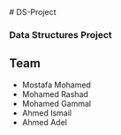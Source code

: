 <html>


<body>
# DS-Project
<h3>Data Structures Project</h3>
<h2> Team </h2>
<ul> <li>Mostafa Mohamed </li>
<li>Mohamed Rashad </li>
<li>Mohamed Gammal</li>
<li>Ahmed Ismail</li>
<li>Ahmed Adel</li>    </ul>
</body>
</html>
